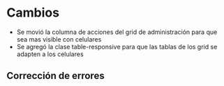 <h1>Cambios</h1>
<ul>
<li>Se movió la columna de acciones del grid de administración para que sea mas visible con celulares</li>
<li>Se agregó la clase table-responsive para que las tablas de los grid se adapten a los celulares</li>
</ul>

<h2>Corrección de errores</h2>
<ul>
</ul>
